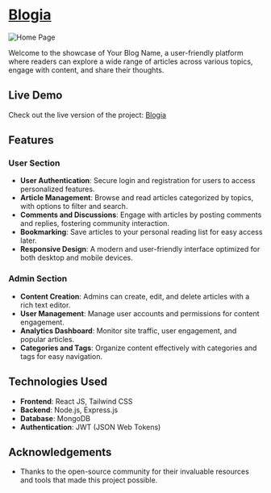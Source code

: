 # [Blogia](https://blogia-blog.vercel.app)
![Home Page](https://res.cloudinary.com/dndev4rnw/image/upload/v1729863627/xmpmvreqp39jzqj7bsm4.png)

Welcome to the showcase of Your Blog Name, a user-friendly platform where readers can explore a wide range of articles across various topics, engage with content, and share their thoughts.

## Live Demo
Check out the live version of the project: [Blogia](https://blogia-blog.vercel.app)

## Features

### User Section
- **User Authentication**: Secure login and registration for users to access personalized features.
- **Article Management**: Browse and read articles categorized by topics, with options to filter and search.
- **Comments and Discussions**: Engage with articles by posting comments and replies, fostering community interaction.
- **Bookmarking**: Save articles to your personal reading list for easy access later.
- **Responsive Design**: A modern and user-friendly interface optimized for both desktop and mobile devices.

### Admin Section
- **Content Creation**: Admins can create, edit, and delete articles with a rich text editor.
- **User Management**: Manage user accounts and permissions for content engagement.
- **Analytics Dashboard**: Monitor site traffic, user engagement, and popular articles.
- **Categories and Tags**: Organize content effectively with categories and tags for easy navigation.

## Technologies Used
- **Frontend**: React JS, Tailwind CSS
- **Backend**: Node.js, Express.js
- **Database**: MongoDB
- **Authentication**: JWT (JSON Web Tokens)

## Acknowledgements
- Thanks to the open-source community for their invaluable resources and tools that made this project possible.
